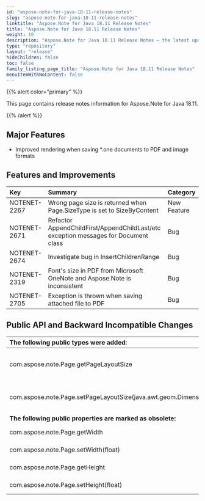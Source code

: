 ```yaml
---
id: "aspose-note-for-java-18-11-release-notes"
slug: "aspose-note-for-java-18-11-release-notes"
linktitle: "Aspose.Note for Java 18.11 Release Notes"
title: "Aspose.Note for Java 18.11 Release Notes"
weight: 10
description: "Aspose.Note for Java 18.11 Release Notes – the latest updates and fixes."
type: "repository"
layout: "release"
hideChildren: false
toc: false
family_listing_page_title: "Aspose.Note for Java 18.11 Release Notes"
menuItemWithNoContent: false
---
```


{{% alert color="primary" %}} 

This page contains release notes information for Aspose.Note for Java 18.11.

{{% /alert %}} 

## **Major Features**
- Improved rendering when saving *.one documents to PDF and image formats

## **Features and Improvements**


|**Key**|**Summary**|**Category**|
| :- | :- | :- |
|NOTENET-2267|Wrong page size is returned when Page.SizeType is set to SizeByContent|New Feature|
|NOTENET-2671|Refactor AppendChildFirst/AppendChildLast/etc exception messages for Document class|Bug|
|NOTENET-2674|Investigate bug in InsertChildrenRange|Bug|
|NOTENET-2319|Font's size in PDF from Microsoft OneNote and Aspose.Note is inconsistent|Bug|
|NOTENET-2705|Exception is thrown when saving attached file to PDF|Bug|

## **Public API and Backward Incompatible Changes**


|**The following public types were added:**|**Description**|
| :- | :- |
|com.aspose.note.Page.getPageLayoutSize|Gets page's layout size displayed in the editor.|
|com.aspose.note.Page.setPageLayoutSize(java.awt.geom.Dimension2D)|Sets page's layout size displayed in the editor.|
|**The following public properties are marked as obsolete:**|**Description**|
|com.aspose.note.Page.getWidth|Gets the width.|
|com.aspose.note.Page.setWidth(float)|Sets the width.|
|com.aspose.note.Page.getHeight|Gets the height.|
|com.aspose.note.Page.setHeight(float)|Sets the height.|

